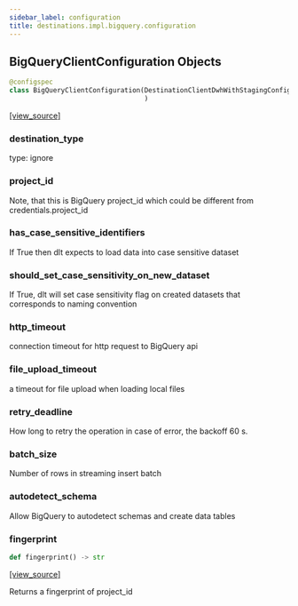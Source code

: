```yaml
---
sidebar_label: configuration
title: destinations.impl.bigquery.configuration
---
```


## BigQueryClientConfiguration Objects

```python
@configspec
class BigQueryClientConfiguration(DestinationClientDwhWithStagingConfiguration
                                  )
```

[[view_source]](https://github.com/dlt-hub/dlt/blob/e9c9ecfa8a644fdb516dd74aabca3bf75bafb154/dlt/destinations/impl/bigquery/configuration.py#L13)

### destination\_type

type: ignore

### project\_id

Note, that this is BigQuery project_id which could be different from credentials.project_id

### has\_case\_sensitive\_identifiers

If True then dlt expects to load data into case sensitive dataset

### should\_set\_case\_sensitivity\_on\_new\_dataset

If True, dlt will set case sensitivity flag on created datasets that corresponds to naming convention

### http\_timeout

connection timeout for http request to BigQuery api

### file\_upload\_timeout

a timeout for file upload when loading local files

### retry\_deadline

How long to retry the operation in case of error, the backoff 60 s.

### batch\_size

Number of rows in streaming insert batch

### autodetect\_schema

Allow BigQuery to autodetect schemas and create data tables

### fingerprint

```python
def fingerprint() -> str
```

[[view_source]](https://github.com/dlt-hub/dlt/blob/e9c9ecfa8a644fdb516dd74aabca3bf75bafb154/dlt/destinations/impl/bigquery/configuration.py#L40)

Returns a fingerprint of project_id


